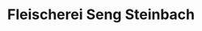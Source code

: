 ---
title: "Fleischerei Seng Steinbach"
url: /burghaun/fleischerei-seng-steinbach/
shop: Metzgerei
---